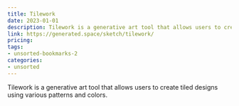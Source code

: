 ```yaml
---
title: Tilework
date: 2023-01-01
description: Tilework is a generative art tool that allows users to create tiled designs using various patterns and colors.
link: https://generated.space/sketch/tilework/
pricing: 
tags: 
- unsorted-bookmarks-2 
categories: 
- unsorted 
---
```


Tilework is a generative art tool that allows users to create tiled designs using various patterns and colors.